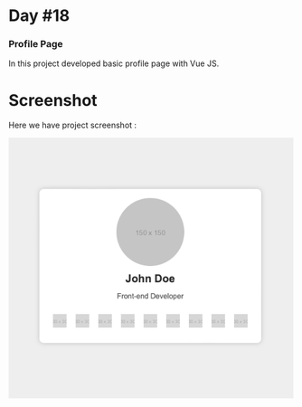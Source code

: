 # Day #18

### Profile Page
In this project developed basic profile page with Vue JS.

# Screenshot
Here we have project screenshot :

![screenshot](screenshot.png)